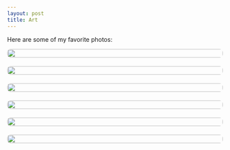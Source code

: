```yaml
---
layout: post
title: Art
---
```


Here are some of my favorite photos:

<style>
.gallery {
  display: flex;
  flex-direction: column;
  gap: 20px;
}

.gallery img {
  width: 100%;
  height: auto;
  border-radius: 8px;
  display: block;
  object-fit: cover;
}
</style>

<div class="gallery">
  <img src="https://www.dropbox.com/scl/fi/vzszys8nqd3y5gbwlny2l/PXL_20250418_084502560.MP.jpg?rlkey=3funrs37rr031tj72yigoa0md&raw=1" />
  <img src="https://www.dropbox.com/scl/fi/rxl85cjd9hdu6qwhv1okl/PXL_20241001_030319474.jpg?rlkey=gxkqv1yhs7ebtnte6is0u0ncg&raw=1" />
  <img src="https://www.dropbox.com/scl/fi/cy2ba466ulj8e8ix29h61/PXL_20241001_003850766.jpg?rlkey=y4nm0njg7ko3jc5ke0fqoq0f8&raw=1" />
  <img src="https://www.dropbox.com/scl/fi/kcx4yd57640awbjjn76vn/PXL_20241130_051438308.MP.jpg?rlkey=htomlyzzq28jwnili5m6dvvcj&raw=1" />
  <img src="https://www.dropbox.com/scl/fi/qc8ijv9v38809wnut7u2e/PXL_20241129_113406721.MP.jpg?rlkey=urkyiyj5erov4ddpddg4z08jn&raw=1" />
  <img src="https://www.dropbox.com/scl/fi/qjemqpg29kzxzi5gx745o/PXL_20250404_102856685.MP.jpg?rlkey=uetohanm3hdmt5eibhbdrxp8a&raw=1" />
</div>

